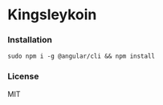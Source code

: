 # Kingsleykoin

### Installation
```
sudo npm i -g @angular/cli && npm install
```

### License

MIT
